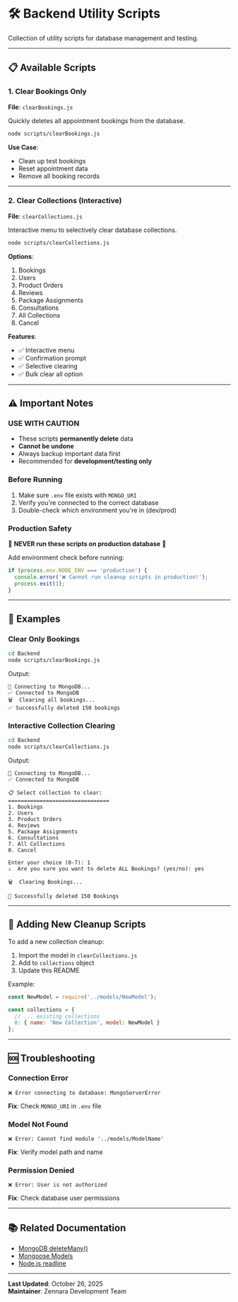 # 🛠️ Backend Utility Scripts

Collection of utility scripts for database management and testing.

---

## 📋 Available Scripts

### 1. Clear Bookings Only
**File**: `clearBookings.js`

Quickly deletes all appointment bookings from the database.

```bash
node scripts/clearBookings.js
```

**Use Case**: 
- Clean up test bookings
- Reset appointment data
- Remove all booking records

---

### 2. Clear Collections (Interactive)
**File**: `clearCollections.js`

Interactive menu to selectively clear database collections.

```bash
node scripts/clearCollections.js
```

**Options**:
1. Bookings
2. Users
3. Product Orders
4. Reviews
5. Package Assignments
6. Consultations
7. All Collections
0. Cancel

**Features**:
- ✅ Interactive menu
- ✅ Confirmation prompt
- ✅ Selective clearing
- ✅ Bulk clear all option

---

## ⚠️ Important Notes

### **USE WITH CAUTION**
- These scripts **permanently delete** data
- **Cannot be undone**
- Always backup important data first
- Recommended for **development/testing only**

### **Before Running**
1. Make sure `.env` file exists with `MONGO_URI`
2. Verify you're connected to the correct database
3. Double-check which environment you're in (dev/prod)

### **Production Safety**
🚨 **NEVER run these scripts on production database** 🚨

Add environment check before running:
```javascript
if (process.env.NODE_ENV === 'production') {
  console.error('❌ Cannot run cleanup scripts in production!');
  process.exit(1);
}
```

---

## 📝 Examples

### Clear Only Bookings
```bash
cd Backend
node scripts/clearBookings.js
```

Output:
```
🔌 Connecting to MongoDB...
✅ Connected to MongoDB
🗑️  Clearing all bookings...
✅ Successfully deleted 150 bookings
```

### Interactive Collection Clearing
```bash
cd Backend
node scripts/clearCollections.js
```

Output:
```
🔌 Connecting to MongoDB...
✅ Connected to MongoDB

📋 Select collection to clear:
================================
1. Bookings
2. Users
3. Product Orders
4. Reviews
5. Package Assignments
6. Consultations
7. All Collections
0. Cancel

Enter your choice (0-7): 1
⚠️  Are you sure you want to delete ALL Bookings? (yes/no): yes

🗑️  Clearing Bookings...

🎉 Successfully deleted 150 Bookings
```

---

## 🔧 Adding New Cleanup Scripts

To add a new collection cleanup:

1. Import the model in `clearCollections.js`
2. Add to `collections` object
3. Update this README

Example:
```javascript
const NewModel = require('../models/NewModel');

const collections = {
  // ... existing collections
  8: { name: 'New Collection', model: NewModel }
};
```

---

## 🆘 Troubleshooting

### Connection Error
```
❌ Error connecting to database: MongoServerError
```
**Fix**: Check `MONGO_URI` in `.env` file

### Model Not Found
```
❌ Error: Cannot find module '../models/ModelName'
```
**Fix**: Verify model path and name

### Permission Denied
```
❌ Error: User is not authorized
```
**Fix**: Check database user permissions

---

## 📚 Related Documentation

- [MongoDB deleteMany()](https://docs.mongodb.com/manual/reference/method/db.collection.deleteMany/)
- [Mongoose Models](https://mongoosejs.com/docs/models.html)
- [Node.js readline](https://nodejs.org/api/readline.html)

---

**Last Updated**: October 26, 2025  
**Maintainer**: Zennara Development Team
